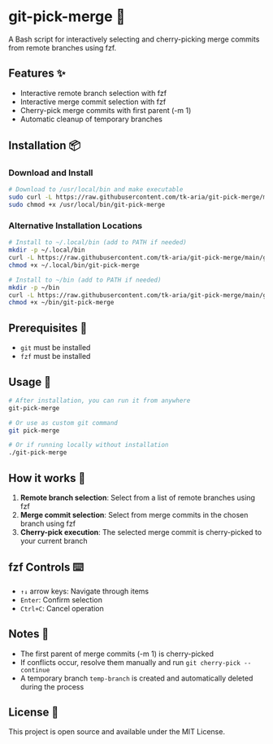 # git-pick-merge 🚀

A Bash script for interactively selecting and cherry-picking merge commits from remote branches using fzf.

## Features ✨
- Interactive remote branch selection with fzf
- Interactive merge commit selection with fzf
- Cherry-pick merge commits with first parent (-m 1)
- Automatic cleanup of temporary branches

## Installation 📦

### Download and Install
```bash
# Download to /usr/local/bin and make executable
sudo curl -L https://raw.githubusercontent.com/tk-aria/git-pick-merge/main/git-pick-merge -o /usr/local/bin/git-pick-merge
sudo chmod +x /usr/local/bin/git-pick-merge
```

### Alternative Installation Locations
```bash
# Install to ~/.local/bin (add to PATH if needed)
mkdir -p ~/.local/bin
curl -L https://raw.githubusercontent.com/tk-aria/git-pick-merge/main/git-pick-merge -o ~/.local/bin/git-pick-merge
chmod +x ~/.local/bin/git-pick-merge

# Install to ~/bin (add to PATH if needed)
mkdir -p ~/bin
curl -L https://raw.githubusercontent.com/tk-aria/git-pick-merge/main/git-pick-merge -o ~/bin/git-pick-merge
chmod +x ~/bin/git-pick-merge
```

## Prerequisites 🔧
- `git` must be installed
- `fzf` must be installed

## Usage 🎯
```bash
# After installation, you can run it from anywhere
git-pick-merge

# Or use as custom git command
git pick-merge

# Or if running locally without installation
./git-pick-merge
```

## How it works 🔄
1. **Remote branch selection**: Select from a list of remote branches using fzf
2. **Merge commit selection**: Select from merge commits in the chosen branch using fzf  
3. **Cherry-pick execution**: The selected merge commit is cherry-picked to your current branch

## fzf Controls ⌨️
- `↑↓` arrow keys: Navigate through items
- `Enter`: Confirm selection
- `Ctrl+C`: Cancel operation

## Notes 📝
- The first parent of merge commits (-m 1) is cherry-picked
- If conflicts occur, resolve them manually and run `git cherry-pick --continue`
- A temporary branch `temp-branch` is created and automatically deleted during the process

## License 📄
This project is open source and available under the MIT License.
